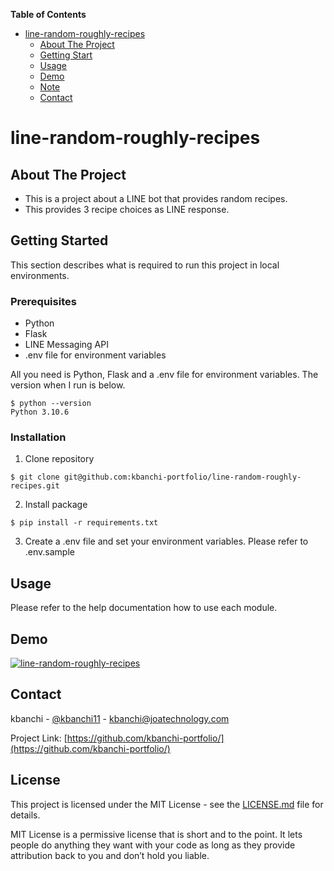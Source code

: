 **Table of Contents**

- [line-random-roughly-recipes](#line-random-roughly-recipes)
  - [About The Project](#About-The-Project)
  - [Getting Start](#Getting-Start)
  - [Usage](#Usage)
  - [Demo](#Demo)
  - [Note](#Note)
  - [Contact](#Contact)

# line-random-roughly-recipes

## About The Project

* This is a project about a LINE bot that provides random recipes.
* This provides 3 recipe choices as LINE response.

## Getting Started

This section describes what is required to run this project in local environments.

### Prerequisites

* Python
* Flask
* LINE Messaging API
* .env file for environment variables

All you need is Python, Flask and a .env file for environment variables. The version when I run is below.
```
$ python --version
Python 3.10.6
```

### Installation

1. Clone repository
```
$ git clone git@github.com:kbanchi-portfolio/line-random-roughly-recipes.git
```
2. Install package
```
$ pip install -r requirements.txt
```
3. Create a .env file and set your environment variables. Please refer to .env.sample

## Usage

Please refer to the help documentation how to use each module.

## Demo

[![line-random-roughly-recipes](http://img.youtube.com/vi/Dq8DpPzopdE/maxresdefault.jpg)](https://www.youtube.com/watch?v=Dq8DpPzopdE)

## Contact

kbanchi - [@kbanchi11](https://twitter.com/kbanchi11) - kbanchi@joatechnology.com

Project Link: [https://github.com/kbanchi-portfolio/](https://github.com/kbanchi-portfolio/)

## License

This project is licensed under the MIT License - see the [LICENSE.md](./LICENSE.md) file for details.

MIT License is a permissive license that is short and to the point. It lets people do anything they want with your code as long as they provide attribution back to you and don’t hold you liable.
